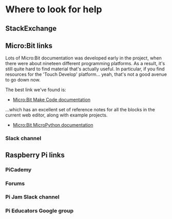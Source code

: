 # Where to look for help


## StackExchange

## Micro:Bit links
Lots of Micro:Bit documentation was developed early in the project, when there were about nineteen different programming platforms. As a result, it's still quite hard to find material that's actually useful. In particular, if you find resources for the 'Touch Develop' platform... yeah, that's not a good avenue to go down now.

The best link we've found is:

* [Micro:Bit Make Code documentation](https://makecode.microbit.org/docs)

...which has an excellent set of reference notes for all the blocks in the current web editor, along with example projects.

* [Micro:Bit MicroPython documentation](https://www.microbit.co.uk/python-guide)

### Slack channel

## Raspberry Pi links

### PiCademy
### Forums
### Pi Jam Slack channel
### Pi Educators Google group
